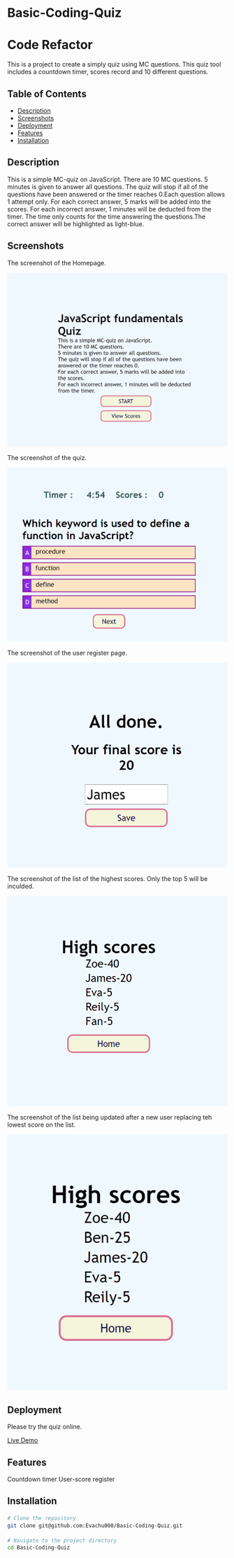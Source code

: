 # Basic-Coding-Quiz
# Code Refactor
This is a project to create a simply quiz using MC questions. This quiz tool includes a countdown timer, scores record and 10 different questions.

## Table of Contents

- [Description](#description)
- [Screenshots](#screenshots)
- [Deployment](#deployment)
- [Features](#features)
- [Installation](#installation)

## Description

 This is a simple MC-quiz on JavaScript. There are 10 MC questions. 5 minutes is given to answer all questions. The quiz will stop if all of the questions have been answered or the timer reaches 0.Each question allows 1 attempt only. For each correct answer, 5 marks will be added into the scores. For each incorrect answer, 1 minutes will be deducted from the timer. The time only counts for the time answering the questions.The correct answer will be highlighted as light-blue. 

## Screenshots

The screenshot of the Homepage.

![Screenshot 1](/assets/img/Homepage.png)

The screenshot of the quiz.

![Screenshot 2](/assets/img/quiz.png)

The screenshot of the user register page.

![Screenshot 3](/assets/img/register.png)

The screenshot of the list of the highest scores. Only the top 5 will be inculded. 

![Screenshot 4](/assets/img/list1.png)

The screenshot of the list being updated after a new user replacing teh lowest score on the list. 

![Screenshot 5](/assets/img/list2.png)
## Deployment

Please try the quiz online.

[Live Demo](https://evachu000.github.io/Basic-Coding-Quiz/index.html)

## Features

Countdown timer
User-score register

## Installation

```bash
# Clone the repository
git clone git@github.com:Evachu000/Basic-Coding-Quiz.git

# Navigate to the project directory
cd Basic-Coding-Quiz


